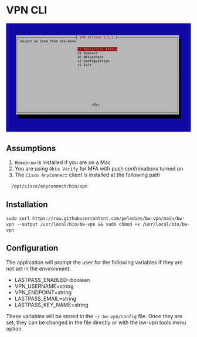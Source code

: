 # VPN CLI

![bw-vpn screenshot](/bw-vpn.png?raw=true "bw-vpn screenshot")

## Assumptions

1. `Homebrew` is installed if you are on a Mac
2. You are using `Okta Verify` for MFA with push confrimations turned on
3. The `Cisco AnyConnect` client is installed at the following path

```
  /opt/cisco/anyconnect/bin/vpn
```

## Installation

```
sudo curl https://raw.githubusercontent.com/peledies/bw-vpn/main/bw-vpn --output /usr/local/bin/bw-vpn && sudo chmod +x /usr/local/bin/bw-vpn
```

## Configuration

The application will prompt the user for the following variables if they are not set in the environment:

- LASTPASS_ENABLED=boolean
- VPN_USERNAME=string
- VPN_ENDPOINT=string
- LASTPASS_EMAIL=string
- LASTPASS_KEY_NAME=string

These variables will be stored in the `~/.bw-vpn/config` file. Once they are set, they can be changed in the file directly or with the bw-vpn tools menu option.
